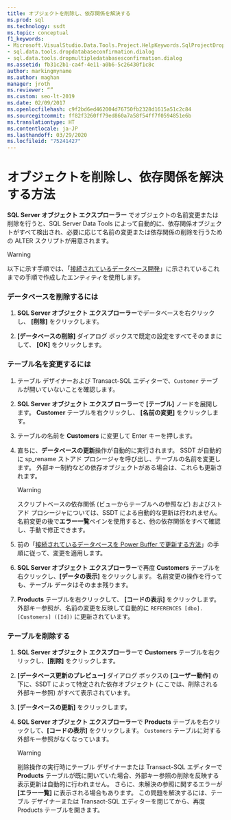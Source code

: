 ```yaml
---
title: オブジェクトを削除し、依存関係を解決する
ms.prod: sql
ms.technology: ssdt
ms.topic: conceptual
f1_keywords:
- Microsoft.VisualStudio.Data.Tools.Project.HelpKeywords.SqlProjectDropDatabaseConfirmationDialog
- sql.data.tools.dropdatabaseconfirmation.dialog
- sql.data.tools.dropmultipledatabasesconfirmation.dialog
ms.assetid: fb31c2b1-ca4f-4e11-a0b6-5c26430f1c8c
author: markingmyname
ms.author: maghan
manager: jroth
ms.reviewer: “”
ms.custom: seo-lt-2019
ms.date: 02/09/2017
ms.openlocfilehash: c9f2bd6ed462004d76750fb2328d1615a51c2c84
ms.sourcegitcommit: ff82f3260ff79ed860a7a58f54ff7f0594851e6b
ms.translationtype: HT
ms.contentlocale: ja-JP
ms.lasthandoff: 03/29/2020
ms.locfileid: "75241427"
---
```

# <a name="how-to-delete-objects-and-resolve-dependencies"></a>オブジェクトを削除し、依存関係を解決する方法

**SQL Server オブジェクト エクスプローラー** でオブジェクトの名前変更または削除を行うと、SQL Server Data Tools によって自動的に、依存関係オブジェクトがすべて検出され、必要に応じて名前の変更または依存関係の削除を行うための ALTER スクリプトが用意されます。  
  
> [!WARNING]  
> 以下に示す手順では、「[接続されているデータベース開発](../ssdt/connected-database-development.md)」に示されているこれまでの手順で作成したエンティティを使用します。  
  
### <a name="to-delete-a-database"></a>データベースを削除するには  
  
1.  **SQL Server オブジェクト エクスプローラー**でデータベースを右クリックし、 **[削除]** をクリックします。  
  
2.  **[データベースの削除]** ダイアログ ボックスで既定の設定をすべてそのままにして、 **[OK]** をクリックします。  
  
### <a name="to-rename-a-table"></a>テーブル名を変更するには  
  
1.  テーブル デザイナーおよび Transact\-SQL エディターで、`Customer` テーブルが開いていないことを確認します。  
  
2.  **SQL Server オブジェクト エクスプ ローラー**で **[テーブル]** ノードを展開します。 **Customer** テーブルを右クリックし、 **[名前の変更]** をクリックします。  
  
3.  テーブルの名前を **Customers** に変更して Enter キーを押します。  
  
4.  直ちに、**データベースの更新**操作が自動的に実行されます。 SSDT が自動的に sp_rename ストアド プロシージャを呼び出し、テーブルの名前を変更します。 外部キー制約などの依存オブジェクトがある場合は、これらも更新されます。  
  
    > [!WARNING]  
    > スクリプトベースの依存関係 (ビューからテーブルへの参照など) およびストアド プロシージャについては、SSDT による自動的な更新は行われません。 名前変更の後で**エラー一覧**ペインを使用すると、他の依存関係をすべて確認し、手動で修正できます。  
  
5.  前の「[接続されているデータベースを Power Buffer で更新する方法](../ssdt/how-to-update-a-connected-database-with-power-buffer.md)」の手順に従って、変更を適用します。  
  
6.  **SQL Server オブジェクト エクスプローラー**で再度 **Customers** テーブルを右クリックし、**[データの表示]** をクリックします。 名前変更の操作を行っても、テーブル データはそのまま残ります。  
  
7.  **Products** テーブルを右クリックして、 **[コードの表示]** をクリックします。 外部キー参照が、名前の変更を反映して自動的に `REFERENCES [dbo].[Customers] ([Id])` に更新されています。  
  
### <a name="to-delete-a-table"></a>テーブルを削除する  
  
1.  **SQL Server オブジェクト エクスプローラー**で **Customers** テーブルを右クリックし、**[削除]** をクリックします。  
  
2.  **[データベース更新のプレビュー]** ダイアログ ボックスの **[ユーザー動作]** の下に、SSDT によって特定された依存オブジェクト (ここでは、削除される外部キー参照) がすべて表示されています。  
  
3.  **[データベースの更新]** をクリックします。  
  
4.  **SQL Server オブジェクト エクスプローラー**で **Products** テーブルを右クリックして、**[コードの表示]** をクリックします。 `Customers` テーブルに対する外部キー参照がなくなっています。  
  
    > [!WARNING]  
    > 削除操作の実行時にテーブル デザイナーまたは Transact\-SQL エディターで **Products** テーブルが既に開いていた場合、外部キー参照の削除を反映する表示更新は自動的に行われません。 さらに、未解決の参照に関するエラーが **[エラー一覧]** に表示される場合もあります。 この問題を解決するには、テーブル デザイナーまたは Transact\-SQL エディターを閉じてから、再度 Products テーブルを開きます。  
  
